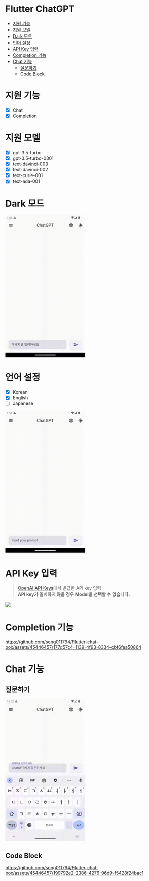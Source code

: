 # Flutter ChatGPT

- [지원 기능](#지원-기능)
- [지원 모델](#지원-모델)
- [Dark 모드](#dark-모드)
- [언어 설정](#언어-설정)
- [API Key 입력](#api-key-입력)
- [Completion 기능](#Completion-기능)
- [Chat 기능](#chat-기능)
  - [질문하기](#질문하기)
  - [Code Block](#code-block)

# 지원 기능

- [x] Chat
- [x] Completion

# 지원 모델

- [x] gpt-3.5-turbo
- [x] gpt-3.5-turbo-0301
- [x] text-davinci-003
- [x] text-davinci-002
- [x] text-curie-001
- [x] text-ada-001

# Dark 모드

<img src="./artificial/theme.gif" style="width: 50%;"/>

# 언어 설정

- [x] Korean
- [x] English
- [ ] Japanese

<img src="./artificial/location.gif" style="width: 50%;"/>

# API Key 입력

> [OpenAI API Keys](https://platform.openai.com/account/api-keys)에서 발급한 API key 입력 </br>
> **API key가 일치하지 않을 경우 Model을 선택할 수 없습니다.**

<img src="./artificial/apikey.gif" style="width: 50%;"/>

# Completion 기능

https://github.com/song011794/Flutter-chat-box/assets/45446457/177d57c4-1139-4f93-8334-cbf6fea50864

# Chat 기능

## 질문하기

<img src="./artificial/chat.gif" style="width: 50%;"/>

## Code Block

https://github.com/song011794/Flutter-chat-box/assets/45446457/199792e2-2386-4276-96d9-f5428f24bac1
